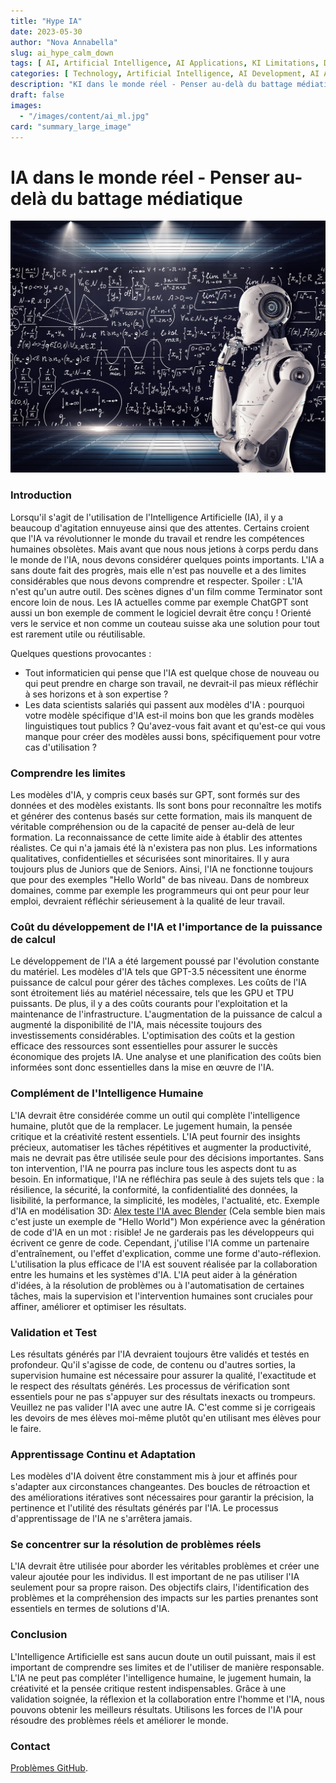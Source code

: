 ```yaml
---
title: "Hype IA"
date: 2023-05-30
author: "Nova Annabella"
slug: ai_hype_calm_down
tags: [ AI, Artificial Intelligence, AI Applications, KI Limitations, Development, Validation, Collaboration, Continuous Learning, Problem Solving ]
categories: [ Technology, Artificial Intelligence, AI Development, AI Applications ]
description: "KI dans le monde réel - Penser au-delà du battage médiatique"
draft: false
images:
  - "/images/content/ai_ml.jpg"
card: "summary_large_image"
---
```



# IA dans le monde réel - Penser au-delà du battage médiatique

[![ai_ml](/images/content/ai_ml.jpg)](https://fr.wikipedia.org/wiki/Intelligence_artificielle_faible)

### Introduction

Lorsqu'il s'agit de l'utilisation de l'Intelligence Artificielle (IA), il y a beaucoup d'agitation ennuyeuse ainsi que des attentes.
Certains croient que l'IA va révolutionner le monde du travail et rendre les compétences humaines obsolètes. Mais avant
que nous nous jetions à corps perdu dans le monde de l'IA, nous devons considérer quelques points importants. L'IA a sans doute fait
des progrès, mais elle n'est pas nouvelle et a des limites considérables que nous devons comprendre et respecter.
Spoiler : L'IA n'est qu'un autre outil. Des scènes dignes d'un film comme Terminator sont encore loin de nous.
Les IA actuelles comme par exemple ChatGPT sont aussi un bon exemple de comment le logiciel devrait être conçu ! Orienté vers le service et
non comme un couteau suisse aka une solution pour tout est rarement utile ou réutilisable.

Quelques questions provocantes :

* Tout informaticien qui pense que l'IA est quelque chose de nouveau ou qui peut prendre en charge son travail, ne devrait-il pas
  mieux réfléchir à ses horizons et à son expertise ?
* Les data scientists salariés qui passent aux modèles d'IA
  : pourquoi votre modèle spécifique d'IA est-il moins bon que les grands modèles linguistiques tout publics ? Qu'avez-vous
  fait avant et qu'est-ce qui vous manque pour créer des modèles aussi bons, spécifiquement pour votre cas d'utilisation ?


### Comprendre les limites

Les modèles d'IA, y compris ceux basés sur GPT, sont formés sur des données et des modèles existants. Ils sont
bons pour reconnaître les motifs et générer des contenus basés sur cette formation, mais ils manquent de véritable
compréhension ou de la capacité de penser au-delà de leur formation. La reconnaissance de cette limite aide à
établir des attentes réalistes. Ce qui n'a jamais été là n'existera pas non plus. Les informations qualitatives, confidentielles et sécurisées
sont minoritaires. Il y aura toujours plus de Juniors que de Seniors. Ainsi, l'IA ne fonctionne toujours que pour
des exemples "Hello World" de bas niveau. Dans de nombreux domaines, comme par exemple les programmeurs qui ont peur pour leur emploi, devraient
réfléchir sérieusement à la qualité de leur travail.

### Coût du développement de l'IA et l'importance de la puissance de calcul

Le développement de l'IA a été largement poussé par l'évolution constante du matériel. Les modèles d'IA tels que GPT-3.5 nécessitent une énorme puissance de calcul pour gérer des tâches complexes. Les coûts de l'IA sont étroitement liés au matériel nécessaire, tels que les GPU et TPU puissants. De plus, il y a des coûts courants pour l'exploitation et la maintenance de l'infrastructure. L'augmentation de la puissance de calcul a augmenté la disponibilité de l'IA, mais nécessite toujours des investissements considérables. L'optimisation des coûts et la gestion efficace des ressources sont essentielles pour assurer le succès économique des projets IA. Une analyse et une planification des coûts bien informées sont donc essentielles dans la mise en œuvre de l'IA.

### Complément de l'Intelligence Humaine

L'IA devrait être considérée comme un outil qui complète l'intelligence humaine, plutôt que de la remplacer. Le 
jugement humain, la pensée critique et la créativité restent essentiels. L'IA peut fournir des insights précieux, automatiser
les tâches répétitives et augmenter la productivité, mais ne devrait pas être utilisée seule pour des décisions
importantes. Sans ton intervention, l'IA ne pourra pas inclure tous les aspects dont tu as besoin.
En informatique, l'IA ne réfléchira pas seule à des sujets tels que : la résilience, la sécurité, la conformité, la confidentialité des données,
la lisibilité, la performance, la simplicité, les modèles, l'actualité, etc.
Exemple d'IA en modélisation 3D: [Alex teste l'IA avec Blender](https://www.youtube.com/watch?v=x60zHw_z4NM&t=460s) (Cela semble bien
mais c'est juste un exemple de "Hello World")
Mon expérience avec la génération de code d'IA en un mot : risible! Je ne garderais pas les développeurs qui écrivent ce genre de code.
Cependant, j'utilise l'IA comme un partenaire d'entraînement, ou l'effet d'explication, comme une forme d'auto-réflexion.
L'utilisation la plus efficace de l'IA est souvent réalisée par la collaboration entre les humains et les systèmes d'IA. L'IA peut aider à
la génération d'idées, à la résolution de problèmes ou à l'automatisation de certaines tâches, mais la supervision et l'intervention humaines sont cruciales pour affiner, améliorer et optimiser les résultats. 


### Validation et Test

Les résultats générés par l'IA devraient toujours être validés et testés en profondeur. Qu'il s'agisse de code, de contenu ou d'autres
sorties, la supervision humaine est nécessaire pour assurer la qualité, l'exactitude et le respect des résultats générés. 
Les processus de vérification sont essentiels pour ne pas s'appuyer sur des résultats inexacts ou trompeurs.
Veuillez ne pas valider l'IA avec une autre IA. C'est comme si je corrigeais les devoirs de mes élèves moi-même plutôt qu'en utilisant mes élèves pour le faire.

### Apprentissage Continu et Adaptation

Les modèles d'IA doivent être constamment mis à jour et affinés pour s'adapter aux circonstances changeantes. Des
boucles de rétroaction et des améliorations itératives sont nécessaires pour garantir la précision, la pertinence et
l'utilité des résultats générés par l'IA. Le processus d'apprentissage de l'IA ne s'arrêtera jamais.

### Se concentrer sur la résolution de problèmes réels

L'IA devrait être utilisée pour aborder les véritables problèmes et créer une valeur ajoutée pour les individus. Il est
important de ne pas utiliser l'IA seulement pour sa propre raison. Des objectifs clairs, l'identification des problèmes
et la compréhension des impacts sur les parties prenantes sont essentiels en termes de solutions d'IA.

### Conclusion

L'Intelligence Artificielle est sans aucun doute un outil puissant, mais il est important de comprendre ses limites et
de l'utiliser de manière responsable. L'IA ne peut pas compléter l'intelligence humaine, le jugement humain, la
créativité et la pensée critique restent indispensables. Grâce à une validation soignée, la réflexion et la
collaboration entre l'homme et l'IA, nous pouvons obtenir les meilleurs résultats. Utilisons les forces de l'IA pour
résoudre des problèmes réels et améliorer le monde.

### Contact

[Problèmes GitHub](https://github.com/NovaAnnabella/the_unspoken/issues/new/choose).
